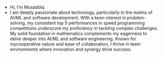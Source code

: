 - Hi, I’m Musaddiq
- I am deeply passionate about technology, particularly in the realms of AI/ML and software development. With a keen interest in problem-solving, my consistent top 5 performances in speed programming competitions underscore my proficiency in tackling complex challenges. My solid foundation in mathematics complements my eagerness to delve deeper into AI/ML and software engineering. Known for mycooperative nature and ease of collaboration, I thrive in team environments where innovation and synergy drive success.
<!---
Musaddiq123m/Musaddiq123m is a ✨ special ✨ repository because its `README.md` (this file) appears on your GitHub profile.
You can click the Preview link to take a look at your changes.
--->
